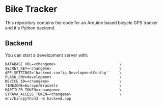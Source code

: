 # Bike Tracker

This repository contains the code for an Arduino based bicycle GPS tracker and it's Python backend.

## Backend

You can start a development server with:

    DATABASE_URL=<changeme>                             \
    SECRET_KEY=<changeme>                               \
    APP_SETTINGS='backend.config.DevelopmentConfig'     \
    FLASK_ENV=development                               \
    DEVICE_ID=<changeme>                                \
    TIMEZONE=Europe/Brussels                            \
    MAPTILER_TOKEN=<changeme>                           \
    STRAVA_ACCESS_TOKEN=<changeme>                      \
    env/bin/python3 -m backend.app
